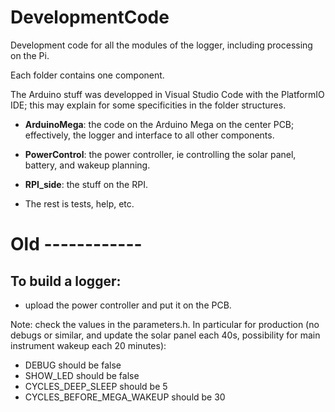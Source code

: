 # DevelopmentCode

Development code for all the modules of the logger, including processing on the Pi.

Each folder contains one component.

The Arduino stuff was developped in Visual Studio Code with the PlatformIO IDE; this may explain for some specificities in the folder structures.

- **ArduinoMega**: the code on the Arduino Mega on the center PCB; effectively, the logger and interface to all other components.

- **PowerControl**: the power controller, ie controlling the solar panel, battery, and wakeup planning.

- **RPI_side**: the stuff on the RPI.

- The rest is tests, help, etc.

# Old ------------

## To build a logger:

- upload the power controller and put it on the PCB.

Note: check the values in the parameters.h. In particular for production (no debugs or similar, and update the solar panel each 40s, possibility for main
instrument wakeup each 20 minutes):

- DEBUG should be false
- SHOW_LED should be false
- CYCLES\_DEEP\_SLEEP should be 5
- CYCLES\_BEFORE\_MEGA\_WAKEUP should be 30

